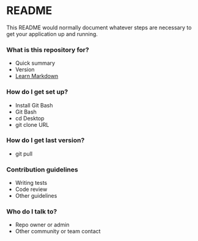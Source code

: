 # README #

This README would normally document whatever steps are necessary to get your application up and running.

### What is this repository for? ###

* Quick summary
* Version
* [Learn Markdown](https://bitbucket.org/tutorials/markdowndemo)

### How do I get set up? ###

* Install Git Bash
* Git Bash
* cd Desktop
* git clone URL

### How do I get last version? ###
* git pull

### Contribution guidelines ###

* Writing tests
* Code review
* Other guidelines

### Who do I talk to? ###

* Repo owner or admin
* Other community or team contact